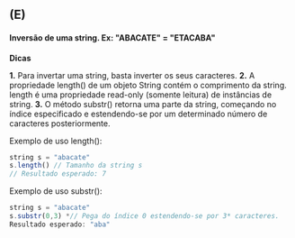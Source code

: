 ## (E) ##

#### Inversão de uma string. Ex: "ABACATE" = "ETACABA" ####

**Dicas**

**1.** Para invertar uma string, basta inverter os seus caracteres.
**2.** A propriedade length() de um objeto String contém o comprimento da string. length é uma propriedade read-only (somente leitura) de instâncias de string.
**3.** O método substr() retorna uma parte da string, começando no índice especificado e estendendo-se por um determinado número de caracteres posteriormente.

Exemplo de uso length():
```javascript
string s = "abacate"
s.length() // Tamanho da string s 
// Resultado esperado: 7
```
Exemplo de uso substr():
```javascript
string s = "abacate"
s.substr(0,3) *// Pega do índice 0 estendendo-se por 3* caracteres. 
Resultado esperado: "aba"
```